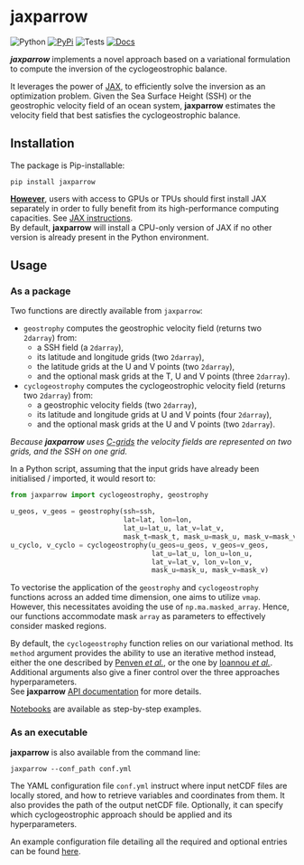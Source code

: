 # jaxparrow

![Python](https://img.shields.io/badge/dynamic/yaml?url=https://raw.githubusercontent.com/meom-group/jaxparrow/master/.github/workflows/python-package.yml&label=Python&query=$.jobs.build.strategy.matrix["python-version"])
[![PyPi](https://img.shields.io/badge/dynamic/xml?url=https://pypi.org/rss/project/jaxparrow/releases.xml&label=PyPi&query=/rss/channel/item[1]/title)](https://pypi.org/project/jaxparrow/)
![Tests](https://github.com/meom-group/jaxparrow/actions/workflows/python-package.yml/badge.svg)
[![Docs](https://github.com/meom-group/jaxparrow/actions/workflows/python-documentation.yml/badge.svg)](https://jaxparrow.readthedocs.io/)

***jaxparrow*** implements a novel approach based on a variational formulation to compute the inversion of the cyclogeostrophic balance.

It leverages the power of [JAX](https://jax.readthedocs.io/en/latest/), to efficiently solve the inversion as an optimization problem. 
Given the Sea Surface Height (SSH) or the geostrophic velocity field of an ocean system, **jaxparrow** estimates the velocity field that best satisfies the cyclogeostrophic balance.

## Installation

The package is Pip-installable:
```shell
pip install jaxparrow
```

**<ins>However</ins>**, users with access to GPUs or TPUs should first install JAX separately in order to fully benefit from its high-performance computing capacities. 
See [JAX instructions](https://jax.readthedocs.io/en/latest/installation.html). \
By default, **jaxparrow** will install a CPU-only version of JAX if no other version is already present in the Python environment.

## Usage

### As a package

Two functions are directly available from `jaxparrow`:

- `geostrophy` computes the geostrophic velocity field (returns two `2darray`) from:
  - a SSH field (a `2darray`), 
  - its latitude and longitude grids (two `2darray`), 
  - the latitude grids at the U and V points (two `2darray`), 
  - and the optional mask grids at the T, U and V points (three `2darray`).
- `cyclogeostrophy` computes the cyclogeostrophic velocity field (returns two `2darray`) from:
  - a geostrophic velocity fields (two `2darray`), 
  - its latitude and longitude grids at U and V points (four `2darray`), 
  - and the optional mask grids at the U and V points (two `2darray`).

*Because **jaxparrow** uses [C-grids](https://xgcm.readthedocs.io/en/latest/grids.html) the velocity fields are represented on two grids, and the SSH on one grid.*

In a Python script, assuming that the input grids have already been initialised / imported, it would resort to:

```python
from jaxparrow import cyclogeostrophy, geostrophy

u_geos, v_geos = geostrophy(ssh=ssh,    
                            lat=lat, lon=lon,
                            lat_u=lat_u, lat_v=lat_v,
                            mask_t=mask_t, mask_u=mask_u, mask_v=mask_v)
u_cyclo, v_cyclo = cyclogeostrophy(u_geos=u_geos, v_geos=v_geos,
                                   lat_u=lat_u, lon_u=lon_u,
                                   lat_v=lat_v, lon_v=lon_v,
                                   mask_u=mask_u, mask_v=mask_v)
```

To vectorise the application of the `geostrophy` and `cyclogeostrophy` functions across an added time dimension, one aims to utilize `vmap`.
However, this necessitates avoiding the use of `np.ma.masked_array`. 
Hence, our functions accommodate mask `array` as parameters to effectively consider masked regions.

By default, the `cyclogeostrophy` function relies on our variational method.
Its `method` argument provides the ability to use an iterative method instead, either the one described by [Penven *et al.*](https://doi.org/10.1016/j.dsr2.2013.10.015), or the one by [Ioannou *et al.*](https://doi.org/10.1029/2019JC015031).
Additional arguments also give a finer control over the three approaches hyperparameters. \
See **jaxparrow** [API documentation](https://jaxparrow.readthedocs.io/en/latest/api.html) for more details.

[Notebooks](https://jaxparrow.readthedocs.io/en/latest/examples.html) are available as step-by-step examples.

### As an executable

**jaxparrow** is also available from the command line:
```shell
jaxparrow --conf_path conf.yml
```
The YAML configuration file `conf.yml` instruct where input netCDF files are locally stored, and how to retrieve variables and coordinates from them.
It also provides the path of the output netCDF file. Optionally, it can specify which cyclogeostrophic approach should be applied and its hyperparameters.

An example configuration file detailing all the required and optional entries can be found [here](https://github.com/meom-group/jaxparrow/blob/main/docs/example-conf.yml).
